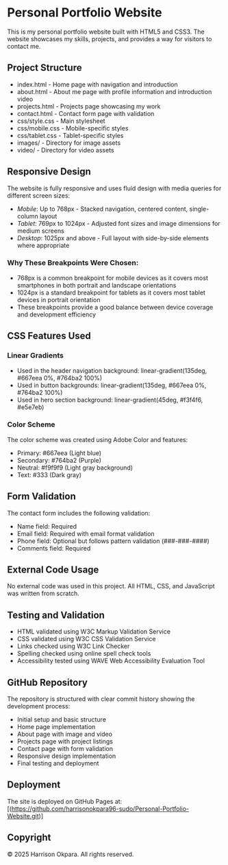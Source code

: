 # Personal Portfolio Website

This is my personal portfolio website built with HTML5 and CSS3. The website showcases my skills, projects, and provides a way for visitors to contact me.

## Project Structure

- index.html - Home page with navigation and introduction
- about.html - About me page with profile information and introduction video
- projects.html - Projects page showcasing my work
- contact.html - Contact form page with validation
- css/style.css - Main stylesheet
- css/mobile.css - Mobile-specific styles
- css/tablet.css - Tablet-specific styles
- images/ - Directory for image assets
- video/ - Directory for video assets

## Responsive Design

The website is fully responsive and uses fluid design with media queries for different screen sizes:

- *Mobile*: Up to 768px - Stacked navigation, centered content, single-column layout
- *Tablet*: 769px to 1024px - Adjusted font sizes and image dimensions for medium screens
- *Desktop*: 1025px and above - Full layout with side-by-side elements where appropriate

### Why These Breakpoints Were Chosen:
- 768px is a common breakpoint for mobile devices as it covers most smartphones in both portrait and landscape orientations
- 1024px is a standard breakpoint for tablets as it covers most tablet devices in portrait orientation
- These breakpoints provide a good balance between device coverage and development efficiency

## CSS Features Used

### Linear Gradients
- Used in the header navigation background: linear-gradient(135deg, #667eea 0%, #764ba2 100%)
- Used in button backgrounds: linear-gradient(135deg, #667eea 0%, #764ba2 100%)
- Used in hero section background: linear-gradient(45deg, #f3f4f6, #e5e7eb)

### Color Scheme
The color scheme was created using Adobe Color and features:
- Primary: #667eea (Light blue)
- Secondary: #764ba2 (Purple)
- Neutral: #f9f9f9 (Light gray background)
- Text: #333 (Dark gray)

## Form Validation

The contact form includes the following validation:
- Name field: Required
- Email field: Required with email format validation
- Phone field: Optional but follows pattern validation (###-###-####)
- Comments field: Required

## External Code Usage

No external code was used in this project. All HTML, CSS, and JavaScript was written from scratch.

## Testing and Validation

- HTML validated using W3C Markup Validation Service
- CSS validated using W3C CSS Validation Service
- Links checked using W3C Link Checker
- Spelling checked using online spell check tools
- Accessibility tested using WAVE Web Accessibility Evaluation Tool

## GitHub Repository

The repository is structured with clear commit history showing the development process:
- Initial setup and basic structure
- Home page implementation
- About page with image and video
- Projects page with project listings
- Contact page with form validation
- Responsive design implementation
- Final testing and deployment

## Deployment

The site is deployed on GitHub Pages at: [(https://github.com/harrisonokpara96-sudo/Personal-Portfolio-Website.git)]
## Copyright

© 2025 Harrison Okpara. All rights reserved.
